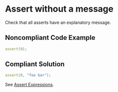 # Assert without a message

Check that all asserts have an explanatory message.

## Noncompliant Code Example

```d
assert(0);
```

## Compliant Solution

```d
assert(0, "foo bar");
```

See [Assert Expressions](https://dlang.org/spec/expression.html#AssertExpression).
